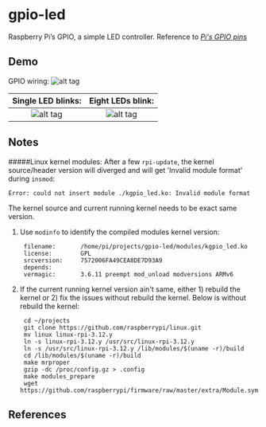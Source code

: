 gpio-led
=======================================================
Raspberry Pi’s GPIO, a simple LED controller.  Reference to <cite>[Pi's GPIO pins][1]</cite>


Demo
----
GPIO wiring:
![alt tag](https://raw.github.com/tzyluen/gpio-led/master/img/gpio-led-3.jpeg)

Single LED blinks:                                                             | Eight LEDs blink:
:-----------------------------------------------------------------------------:|:-----------------------------------------------------------------------------:
![alt tag](https://raw.github.com/tzyluen/gpio-led/master/img/gpio-led-1.jpeg) | ![alt tag](https://raw.github.com/tzyluen/gpio-led/master/img/gpio-led-2.jpeg)


Notes
-----
#####Linux kernel modules:
After a few `rpi-update`, the kernel source/header version will diverged and will get 'Invalid module format' during `insmod`:

    Error: could not insert module ./kgpio_led.ko: Invalid module format

The kernel source and current running kernel needs to be exact same version.

1. Use `modinfo` to identify the compiled modules kernel version:

        filename:       /home/pi/projects/gpio-led/modules/kgpio_led.ko
        license:        GPL
        srcversion:     7572006FA49CEA8DE7D93A9
        depends:        
        vermagic:       3.6.11 preempt mod_unload modversions ARMv6 

3. If the current running kernel version ain't same, either 1) rebuild the kernel or 2) fix the issues without rebuild the kernel. Below is without rebuild the kernel:

        cd ~/projects
        git clone https://github.com/raspberrypi/linux.git
        mv linux linux-rpi-3.12.y
        ln -s linux-rpi-3.12.y /usr/src/linux-rpi-3.12.y
        ln -s /usr/src/linux-rpi-3.12.y /lib/modules/$(uname -r)/build
        cd /lib/modules/$(uname -r)/build
        make mrproper
        gzip -dc /proc/config.gz > .config
        make modules_prepare
        wget https://github.com/raspberrypi/firmware/raw/master/extra/Module.symvers


References
----------
[1]:http://pi4j.com/images/p1header.png
